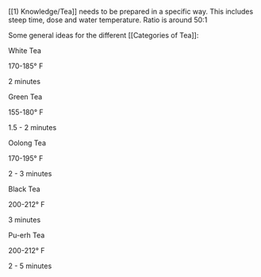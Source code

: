 [[1) Knowledge/Tea]] needs to be prepared in a specific way. This includes steep time, dose and water temperature. Ratio is around 50:1

Some general ideas for the different [[Categories of Tea]]:

White Tea

170-185° F

2 minutes

Green Tea

155-180° F

1.5 - 2 minutes

Oolong Tea

170-195° F

2 - 3 minutes

Black Tea

200-212° F

3 minutes

Pu-erh Tea

200-212° F

2 - 5 minutes



